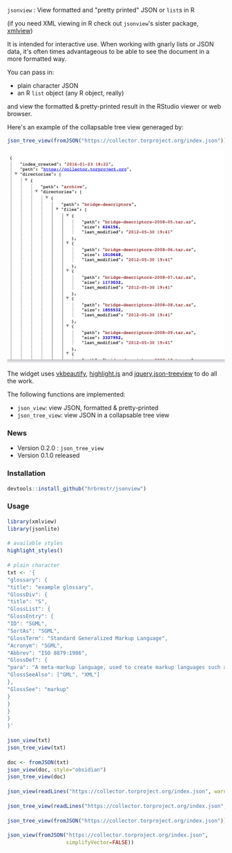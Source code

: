 
`jsonview` : View formatted and "pretty printed" JSON or `list`s in R

(if you need XML viewing in R check out `jsonview`'s sister package, [xmlview](https://github.com/hrbrmstr/jsonview))

It is intended for interactive use. When working with gnarly lists or JSON data, it's often times advantageous to be able to see the document in a more formatted way.

You can pass in:

- plain character JSON
- an R `list` object (any R object, really)

and view the formatted & pretty-printed result in the RStudio viewer or web browser.

Here's an example of the collapsable tree view generaged by:

```r
json_tree_view(fromJSON("https://collector.torproject.org/index.json"))
```

![](jsonview.png)

The widget uses  [vkbeautify](http://www.eslinstructor.net/vkbeautify/), [highlight.js](https://highlightjs.org) and 
[jquery.json-treeview](https://github.com/bazh/a.json-view) to do all the work.

The following functions are implemented:

- `json_view`: view JSON, formatted & pretty-printed
- `json_tree_view`: view JSON in a collapsable tree view

### News

- Version 0.2.0 : `json_tree_view`
- Version 0.1.0 released

### Installation


```r
devtools::install_github("hrbrmstr/jsonview")
```



### Usage


```r
library(xmlview)
library(jsonlite)

# available styles
highlight_styles()

# plain character
txt <- '{
"glossary": {
"title": "example glossary",
"GlossDiv": {
"title": "S",
"GlossList": {
"GlossEntry": {
"ID": "SGML",
"SortAs": "SGML",
"GlossTerm": "Standard Generalized Markup Language",
"Acronym": "SGML",
"Abbrev": "ISO 8879:1986",
"GlossDef": {
"para": "A meta-markup language, used to create markup languages such as DocBook.",
"GlossSeeAlso": ["GML", "XML"]
},
"GlossSee": "markup"
}
}
}
}
}'
  
json_view(txt)
json_tree_view(txt)

doc <- fromJSON(txt)
json_view(doc, style="obsidian")
json_tree_view(doc)

json_view(readLines("https://collector.torproject.org/index.json", warn=FALSE))

json_tree_view(readLines("https://collector.torproject.org/index.json", warn=FALSE))

json_tree_view(fromJSON("https://collector.torproject.org/index.json"))

json_view(fromJSON("https://collector.torproject.org/index.json",
                   simplifyVector=FALSE))
```
